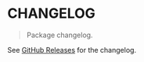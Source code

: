 # CHANGELOG

> Package changelog.

See [GitHub Releases](https://github.com/stdlib-js/math-iter-sequences-integers/releases) for the changelog.